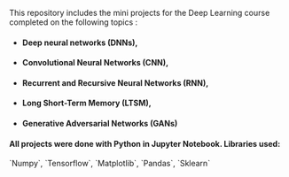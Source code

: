 This repository includes the mini projects for the Deep Learning course completed on the following topics : 
- <h4><b>Deep neural networks (DNNs),</b></h4>
- <h4>Convolutional Neural Networks (CNN),</b></h4> 
- <h4>Recurrent and Recursive Neural Networks (RNN),</b></h4>
- <h4>Long Short-Term Memory (LTSM),</b></h3>
- <h4>Generative Adversarial Networks (GANs)</b></h3>

<h4>All projects were done with Python in Jupyter Notebook. Libraries used:</h4> `Numpy`, `Tensorflow`, `Matplotlib`, `Pandas`, `Sklearn` 
